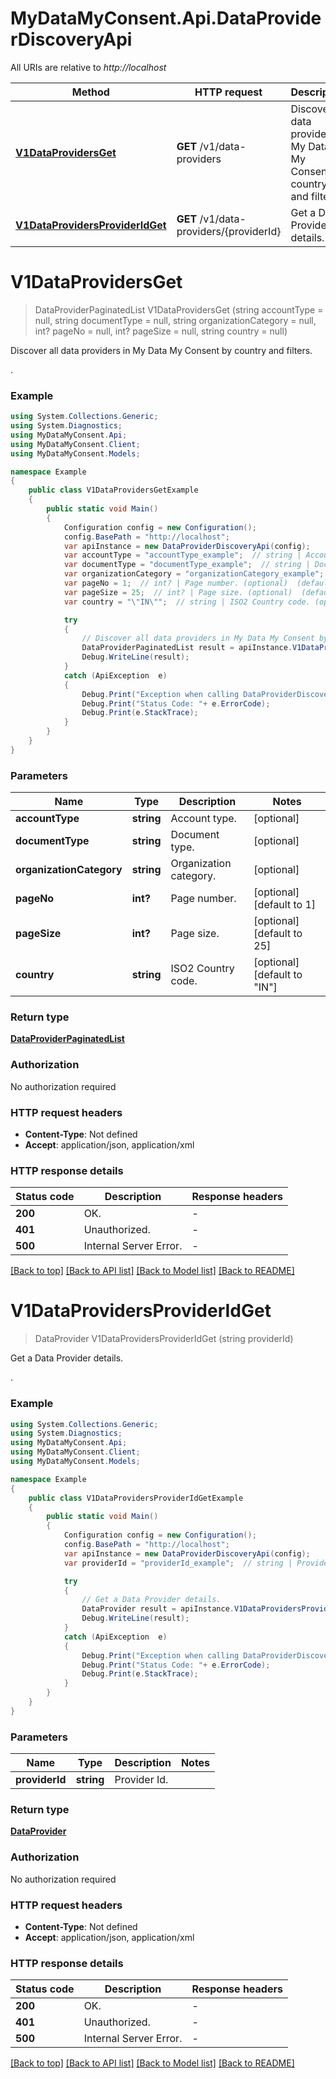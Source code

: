# MyDataMyConsent.Api.DataProviderDiscoveryApi

All URIs are relative to *http://localhost*

Method | HTTP request | Description
------------- | ------------- | -------------
[**V1DataProvidersGet**](DataProviderDiscoveryApi.md#v1dataprovidersget) | **GET** /v1/data-providers | Discover all data providers in My Data My Consent by country and filters.
[**V1DataProvidersProviderIdGet**](DataProviderDiscoveryApi.md#v1dataprovidersprovideridget) | **GET** /v1/data-providers/{providerId} | Get a Data Provider details.


<a name="v1dataprovidersget"></a>
# **V1DataProvidersGet**
> DataProviderPaginatedList V1DataProvidersGet (string accountType = null, string documentType = null, string organizationCategory = null, int? pageNo = null, int? pageSize = null, string country = null)

Discover all data providers in My Data My Consent by country and filters.

.

### Example
```csharp
using System.Collections.Generic;
using System.Diagnostics;
using MyDataMyConsent.Api;
using MyDataMyConsent.Client;
using MyDataMyConsent.Models;

namespace Example
{
    public class V1DataProvidersGetExample
    {
        public static void Main()
        {
            Configuration config = new Configuration();
            config.BasePath = "http://localhost";
            var apiInstance = new DataProviderDiscoveryApi(config);
            var accountType = "accountType_example";  // string | Account type. (optional) 
            var documentType = "documentType_example";  // string | Document type. (optional) 
            var organizationCategory = "organizationCategory_example";  // string | Organization category. (optional) 
            var pageNo = 1;  // int? | Page number. (optional)  (default to 1)
            var pageSize = 25;  // int? | Page size. (optional)  (default to 25)
            var country = "\"IN\"";  // string | ISO2 Country code. (optional)  (default to "IN")

            try
            {
                // Discover all data providers in My Data My Consent by country and filters.
                DataProviderPaginatedList result = apiInstance.V1DataProvidersGet(accountType, documentType, organizationCategory, pageNo, pageSize, country);
                Debug.WriteLine(result);
            }
            catch (ApiException  e)
            {
                Debug.Print("Exception when calling DataProviderDiscoveryApi.V1DataProvidersGet: " + e.Message );
                Debug.Print("Status Code: "+ e.ErrorCode);
                Debug.Print(e.StackTrace);
            }
        }
    }
}
```

### Parameters

Name | Type | Description  | Notes
------------- | ------------- | ------------- | -------------
 **accountType** | **string**| Account type. | [optional] 
 **documentType** | **string**| Document type. | [optional] 
 **organizationCategory** | **string**| Organization category. | [optional] 
 **pageNo** | **int?**| Page number. | [optional] [default to 1]
 **pageSize** | **int?**| Page size. | [optional] [default to 25]
 **country** | **string**| ISO2 Country code. | [optional] [default to &quot;IN&quot;]

### Return type

[**DataProviderPaginatedList**](DataProviderPaginatedList.md)

### Authorization

No authorization required

### HTTP request headers

 - **Content-Type**: Not defined
 - **Accept**: application/json, application/xml


### HTTP response details
| Status code | Description | Response headers |
|-------------|-------------|------------------|
| **200** | OK. |  -  |
| **401** | Unauthorized. |  -  |
| **500** | Internal Server Error. |  -  |

[[Back to top]](#) [[Back to API list]](../README.md#documentation-for-api-endpoints) [[Back to Model list]](../README.md#documentation-for-models) [[Back to README]](../README.md)

<a name="v1dataprovidersprovideridget"></a>
# **V1DataProvidersProviderIdGet**
> DataProvider V1DataProvidersProviderIdGet (string providerId)

Get a Data Provider details.

.

### Example
```csharp
using System.Collections.Generic;
using System.Diagnostics;
using MyDataMyConsent.Api;
using MyDataMyConsent.Client;
using MyDataMyConsent.Models;

namespace Example
{
    public class V1DataProvidersProviderIdGetExample
    {
        public static void Main()
        {
            Configuration config = new Configuration();
            config.BasePath = "http://localhost";
            var apiInstance = new DataProviderDiscoveryApi(config);
            var providerId = "providerId_example";  // string | Provider Id.

            try
            {
                // Get a Data Provider details.
                DataProvider result = apiInstance.V1DataProvidersProviderIdGet(providerId);
                Debug.WriteLine(result);
            }
            catch (ApiException  e)
            {
                Debug.Print("Exception when calling DataProviderDiscoveryApi.V1DataProvidersProviderIdGet: " + e.Message );
                Debug.Print("Status Code: "+ e.ErrorCode);
                Debug.Print(e.StackTrace);
            }
        }
    }
}
```

### Parameters

Name | Type | Description  | Notes
------------- | ------------- | ------------- | -------------
 **providerId** | **string**| Provider Id. | 

### Return type

[**DataProvider**](DataProvider.md)

### Authorization

No authorization required

### HTTP request headers

 - **Content-Type**: Not defined
 - **Accept**: application/json, application/xml


### HTTP response details
| Status code | Description | Response headers |
|-------------|-------------|------------------|
| **200** | OK. |  -  |
| **401** | Unauthorized. |  -  |
| **500** | Internal Server Error. |  -  |

[[Back to top]](#) [[Back to API list]](../README.md#documentation-for-api-endpoints) [[Back to Model list]](../README.md#documentation-for-models) [[Back to README]](../README.md)

